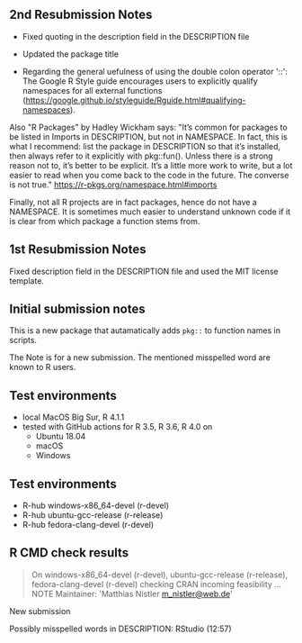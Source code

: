 ## 2nd Resubmission Notes
- Fixed quoting in the description field in the DESCRIPTION file  
- Updated the package title

- Regarding the general uefulness of using the double colon operator '::': 
The Google R Style guide encourages users to explicitly qualify namespaces for
all external functions
(https://google.github.io/styleguide/Rguide.html#qualifying-namespaces).

Also "R Packages" by Hadley Wickham says:
"It’s common for packages to be listed in Imports in DESCRIPTION, but not in 
NAMESPACE. In fact, this is what I recommend: list the package in DESCRIPTION 
so that it’s installed, then always refer to it explicitly with pkg::fun().
Unless there is a strong reason not to, it’s better to be explicit. It’s a 
little more work to write, but a lot easier to read when you come back to the 
code in the future. The converse is not true."
https://r-pkgs.org/namespace.html#imports

Finally, not all R projects are in fact packages, hence do not have a NAMESPACE.
It is sometimes much easier to understand unknown code if it is clear from which 
package a function stems from.


## 1st Resubmission Notes
Fixed description field in the DESCRIPTION file and used the MIT license template.


## Initial submission notes

This is a new package that autamatically adds `pkg::` to function names in scripts.

The Note is for a new submission. The mentioned misspelled word are known to R users.



## Test environments

* local MacOS Big Sur, R 4.1.1
* tested with GitHub actions for R 3.5, R 3.6, R 4.0 on
  - Ubuntu 18.04
  - macOS
  - Windows
  
## Test environments
- R-hub windows-x86_64-devel (r-devel)
- R-hub ubuntu-gcc-release (r-release)
- R-hub fedora-clang-devel (r-devel)

## R CMD check results
> On windows-x86_64-devel (r-devel), ubuntu-gcc-release (r-release), fedora-clang-devel (r-devel)
  checking CRAN incoming feasibility ... NOTE
  Maintainer: 'Matthias Nistler <m_nistler@web.de>'
  
  New submission
  
  Possibly misspelled words in DESCRIPTION:
    RStudio (12:57)
